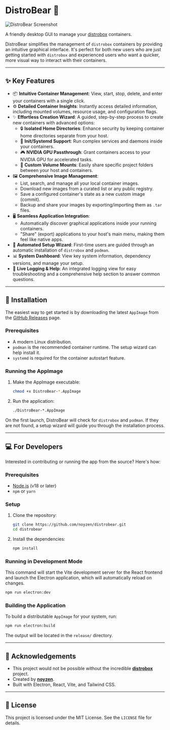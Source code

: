# DistroBear 🐻

![DistroBear Screenshot](https://i.imgur.com/mctlVJK.jpeg)

A friendly desktop GUI to manage your [distrobox](https://distrobox.it/) containers.

DistroBear simplifies the management of `distrobox` containers by providing an intuitive graphical interface. It's perfect for both new users who are just getting started with `distrobox` and experienced users who want a quicker, more visual way to interact with their containers.



---

## ✨ Key Features

-   📦 **Intuitive Container Management**: View, start, stop, delete, and enter your containers with a single click.
-   ⚙️ **Detailed Container Insights**: Instantly access detailed information, including mounted volumes, resource usage, and configuration flags.
-   ✨ **Effortless Creation Wizard**: A guided, step-by-step process to create new containers with advanced options:
    -   🔒 **Isolated Home Directories**: Enhance security by keeping container home directories separate from your host.
    -   🚀 **Init/Systemd Support**: Run complex services and daemons inside your containers.
    -   🎮 **NVIDIA GPU Passthrough**: Grant containers access to your NVIDIA GPU for accelerated tasks.
    -   📁 **Custom Volume Mounts**: Easily share specific project folders between your host and containers.
-   🖼️ **Comprehensive Image Management**:
    -   List, search, and manage all your local container images.
    -   Download new images from a curated list or any public registry.
    -   Save a configured container's state as a new custom image (commit).
    -   Backup and share your images by exporting/importing them as `.tar` files.
-   🖥️ **Seamless Application Integration**:
    -   Automatically discover graphical applications inside your running containers.
    -   "Share" (export) applications to your host's main menu, making them feel like native apps.
-   🔧 **Automated Setup Wizard**: First-time users are guided through an automatic installation of `distrobox` and `podman`.
-   📊 **System Dashboard**: View key system information, dependency versions, and manage your setup.
-   📜 **Live Logging & Help**: An integrated logging view for easy troubleshooting and a comprehensive help section to answer common questions.

---

## 🚀 Installation

The easiest way to get started is by downloading the latest `AppImage` from the [GitHub Releases](https://github.com/noyzen/distrobear/releases) page.

### Prerequisites

-   A modern Linux distribution.
-   `podman` is the recommended container runtime. The setup wizard can help install it.
-   `systemd` is required for the container autostart feature.

### Running the AppImage

1.  Make the AppImage executable:
    ```bash
    chmod +x DistroBear-*.AppImage
    ```

2.  Run the application:
    ```bash
    ./DistroBear-*.AppImage
    ```

On the first launch, DistroBear will check for `distrobox` and `podman`. If they are not found, a setup wizard will guide you through the installation process.

---

## 💻 For Developers

Interested in contributing or running the app from the source? Here's how:

### Prerequisites

-   [Node.js](https://nodejs.org/) (v18 or later)
-   `npm` or `yarn`

### Setup

1.  Clone the repository:
    ```bash
    git clone https://github.com/noyzen/distrobear.git
    cd distrobear
    ```

2.  Install the dependencies:
    ```bash
    npm install
    ```

### Running in Development Mode

This command will start the Vite development server for the React frontend and launch the Electron application, which will automatically reload on changes.

```bash
npm run electron:dev
```

### Building the Application

To build a distributable `AppImage` for your system, run:

```bash
npm run electron:build
```

The output will be located in the `release/` directory.

---

## 🙏 Acknowledgements

-   This project would not be possible without the incredible **[distrobox](https://github.com/89luca89/distrobox)** project.
-   Created by **[noyzen](https://github.com/noyzen)**.
-   Built with Electron, React, Vite, and Tailwind CSS.

---

## 📜 License

This project is licensed under the MIT License. See the `LICENSE` file for details.